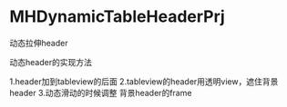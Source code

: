 # MHDynamicTableHeaderPrj
动态拉伸header

动态header的实现方法

1.header加到tableview的后面
2.tableview的header用透明view，遮住背景header
3.动态滑动的时候调整 背景header的frame
